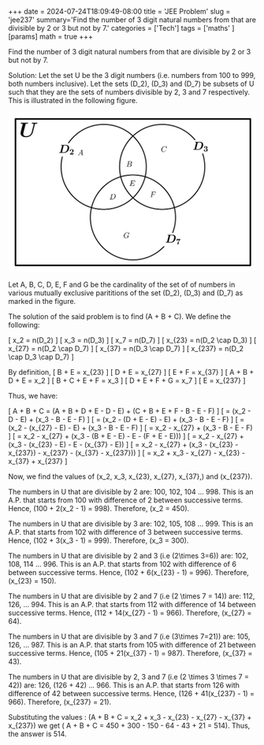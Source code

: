 +++
date = 2024-07-24T18:09:49-08:00
title = 'JEE Problem'
slug = 'jee237'
summary='Find the number of 3 digit natural numbers from that are divisible by 2 or 3 but not by 7.'
categories = ['Tech']
tags = ['maths' ]
[params]
  math = true
+++

Find the number of 3 digit natural numbers from that are divisible by 2 or 3 but not by 7. 

Solution: Let the set U be the 3 digit numbers (i.e. numbers from 100 to 999, both numbers inclusive). Let the sets \(D_2\), \(D_3\) and \(D_7\) be subsets of U such that they are the sets of numbers divisible by 2, 3 and 7 respectively. This is illustrated in the following figure. 


![Venn Diagram](images/237venndiag.png)

Let A, B, C, D, E, F and G be the cardinality of the set of of numbers in various mutually exclusive parititions of the set \(D_2\), \(D_3\) and \(D_7\) as marked in the figure. 

The solution of the said problem is to find \(A + B + C\). We define the following:

\[ x_2 = n(D_2) \]
\[ x_3 = n(D_3) \]
\[ x_7 = n(D_7) \]
\[ x_{23} =  n(D_2 \cap D_3) \]
\[ x_{27} =  n(D_2 \cap D_7) \]
\[ x_{37} =  n(D_3 \cap D_7) \]
\[ x_{237} =  n(D_2 \cap D_3 \cap D_7) \]

By definition,
\[ B + E   = x_{23} \]
\[ D + E  = x_{27} \]
\[ E + F  = x_{37} \]
\[ A + B + D + E  = x_2 \]
\[ B + C + E + F = x_3 \]
\[ D + E + F + G  = x_7 \]
\[ E  = x_{237} \]

Thus, we have:

\[ A + B + C = (A + B + D + E - D - E) + (C + B + E + F - B - E - F) \]
\[ = (x_2 - D - E) + (x_3 - B - E - F) \]
\[ = (x_2 - (D + E - E) - E) + (x_3 - B - E - F) \]
\[ = (x_2 - (x_{27} - E) - E) + (x_3 - B - E - F) \]
\[ = x_2 - x_{27}  + (x_3 - B - E - F) \]
\[ = x_2 - x_{27}  + (x_3 - (B + E - E)  - E - (F + E - E))) \]
\[ = x_2 - x_{27}  + (x_3 - (x_{23} - E)  - E - (x_{37} - E)) \]
\[ = x_2 - x_{27}  + (x_3 - (x_{23} - x_{237})  - x_{237} - (x_{37} - x_{237})) \]
\[ = x_2 + x_3 - x_{27} - x_{23}  - x_{37} + x_{237}   \]

Now, we find the values of \(x_2, x_3, x_{23},  x_{27}, x_{37},\) and \(x_{237}\).

The numbers in U that are divisible by 2 are:
100, 102, 104 ... 998. This is an A.P. that starts from 100 with difference of 2 between successive terms. Hence, \(100 + 2(x_2 - 1) = 998\). Therefore, \(x_2 = 450\).

The numbers in U that are divisible by 3 are:
102, 105, 108 ... 999. This is an A.P. that starts from 102 with difference of 3 between successive terms. Hence, \(102 + 3(x_3 - 1) = 999\). Therefore, \(x_3 = 300\).

The numbers in U  that are divisible by 2 and 3 (i.e \(2\times 3=6\)) are:
102, 108, 114 ... 996. This is an A.P. that starts from 102 with difference of 6 between successive terms. Hence, \(102 + 6(x_{23} - 1) = 996\). Therefore, \(x_{23} = 150\).

The numbers in U   that are divisible by 2 and 7 (i.e \(2 \times 7 = 14\)) are:
112, 126, ... 994. This is an A.P. that starts from 112 with difference of 14 between successive terms. Hence, \(112 + 14(x_{27} - 1) = 966\). Therefore, \(x_{27} = 64\).

The numbers in U that are divisible by 3 and 7 (i.e \(3\times 7=21\)) are:
105, 126, ... 987. This is an A.P. that starts from 105 with difference of 21 between successive terms. Hence, \(105 + 21(x_{37} - 1) = 987\). Therefore, \(x_{37} = 43\).

The numbers in U  that are divisible by 2, 3 and 7 (i.e \(2 \times 3 \times 7 = 42\)) are:
 126, (126 + 42) ...  966. This is an A.P. that starts from 126 with difference of 42 between successive terms. Hence, \(126 + 41(x_{237} - 1) = 966\). Therefore, \(x_{237} = 21\).

Substituting the values : \(A + B + C = x_2 + x_3 - x_{23} - x_{27} - x_{37} + x_{237}\) we get \( A + B + C = 450 + 300 - 150 - 64 - 43 + 21 = 514\). Thus, the answer is 514.



